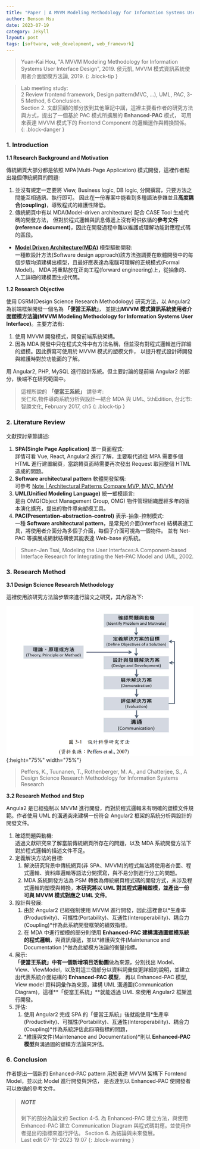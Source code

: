 ```yaml
---
title: "Paper | A MVVM Modeling Methodology for Information Systems User Interface Design"
author: Benson Hsu
date: 2023-07-19
category: Jekyll
layout: post
tags: [software, web_development, web_framework]
---
```


> Yuan-Kai Hou, "A MVVM Modeling Methodology for Information Systems User Interface Design", 2019. 
> 侯元凱, MVVM 模式資訊系統使用者介面塑模方法論, 2019. 
{: .block-tip }

> Lab meeting study:  
> 2 Review frontend framework, Design pattern(MVC, ...), UML, *PAC*, 3-5 Method, 6 Conclusion.  
> Section 2. 文獻回顧的部分放到其他筆記中講，這裡主要看作者的研究方法與方式，提出了一個基於 PAC 模式所擴展的 **Enhanced-PAC** 模式，
> 可用來表達 MVVM 模式下的 Frontend Component 的邏輯運作與轉換關係。
{: .block-danger }

### 1.  Introduction

**1.1 Research Background and Motivation**

傳統網頁大部分都是依照 MPA(Multi-Page Application) 模式開發，這裡作者點出幾個傳統網頁的問題:

1.  並沒有規定一定要將 View, Business logic, DB logic, 分開撰寫，只要方法之間能互相通訊、執行即可。
因此在一份專案中能看到多種語法參雜並且**高度耦合(coupling)**，導致程式的維護性降低。
2.  傳統網頁中有以 MDA(Model-driven architecture) 配合 CASE Tool 生成代碼的開發方法，
但對於程式邏輯與訊息傳遞上沒有可供依循的**參考文件(reference document)**，因此在開發過程中難以維護或理解功能對應程式碼的區段。

- **[Model Driven Architecture(MDA)]** 模型驅動開發:  
一種軟設計方法(Software design approach)該方法強調要在軟體開發中的每個步驟均須建構出模型，且最好應表達為電腦可理解的正規模式(Formal Model)。
MDA 將重點放在正向工程(forward engineering)上，從抽象的、人工詳細的建模圖生成代碼。

**1.2 Research Objective**

使用 DSRM(Design Science Research Methodology) 研究方法，以 Angular2 為前端框架開發一個名為 **「便當王系統」**，
並提出**MVVM 模式資訊系統使用者介面塑模方法論(MVVM Modeling Methodology for Information Systems User Interface)**。主要方法有:

1.  使用 MVVM 開發模式，開發前端系統架構。
2.  因為 MDA 開發中只在程式文件中有方法名稱，但並沒有對程式邏輯進行詳細的塑模。因此撰寫可使用於 MVVM 模式的塑模文件，
以提升程式設計師開發與維護時對於功能面的了解。

用 Angular2, PHP, MySQL 進行設計系統。但主要討論的是前端 Angular2 的部分，後端不在研究範圍中。

> 這裡所說的 **「便當王系統」** 請參考:  
> 吳仁和,物件導向系統分析與設計―結合 MDA 與 UML, 5thEdition, 台北市: 智勝文化, February 2017, ch5
{: .block-tip }

### 2. Literature Review

文獻探討章節講述:
1.  **SPA(Single Page Application)** 單一頁面程式:  
詳情可看 Vue, React, Angular2 進行了解，主要取代過往 MPA 需要多個 HTML 進行建置網頁，當跳轉頁面時需要再次發出 Request 取回整個 HTML 造成的問題。
2.  **Software architectural pattern** 軟體開發架構:  
可參考  [Note | Architectural Patterns Compare MVP, MVC, MVVM]
3.  **UML(Unified Modeling Language)** 統一塑模語言:  
是由 OMG(Object Management Group, OMG) 物件管理組織歷經多年的版本演化擴充，提出的物件導向塑模工具。
4.  **PAC(Presentation–abstraction–control)**  表示-抽象-控制模式:  
一種 **Software architectural pattern**，是常見的介面(interface) 結構表達工具，將使用者介面分為多個子介面，每個子介面可視為一個物件。
並有 Net-PAC 等擴展成網狀結構使其能表達 Web-base 的系統。

> Shuen-Jen Tsai, Modeling the User Interfaces:A Component-based Interface Research for Integrating the Net-PAC Model and UML, 2002.

### 3. Research Method

**3.1 Design Science Research Methodology**

這裡使用該研究方法論步驟來進行論文之研究，其內容為下:

![](https://github.com/Hotshot824/Hotshot824.github.io/blob/master/_image/2023-07-19-MVVM_modeling_methodology_user_interface/1.png?raw=true){:height="75%" width="75%"}
> Peffers, K., Tuunanen, T., Rothenberger, M. A., and Chatterjee, S., A Design Science Research Methodology for Information Systems Research

**3.2 Research Method and Step**

Angula2 是已經強制以 MVVM 進行開發，而對於程式邏輯未有明確的塑模文件規範。作者使用 UML 的溝通突來建構一份符合 Angular2 框架的系統分析與設計的開發文件。

1.  確認問題與動機:  
透過文獻研究來了解當前傳統網頁所存在的問題，以及 MDA 系統開發方法下對於程式邏輯的描述文件不足。
2.  定義解決方法的目標:
    1.  解決研究背景中傳統網頁(非 SPA、MVVM)的程式無法將使用者介面、程式邏輯、資料庫邏輯等語法分開撰寫，與不易分割進行分工的問題。
    2.  MDA 系統開發方法為 PSM 轉換為傳統網頁程式碼的開發方式，未涉及程式邏輯的塑模與轉換，**本研究將以 UML 對其程式邏輯塑模，並產出一份可與 MVVM 模式對應之 UML 文件**。
3.  設計與發展:  
    1.  由於 Angular2 已經強制使用 MVVM 進行開發，因此這裡會以*生產率(Productivity)、可攜性(Portability)、互通性(Interoperability)、耦合力(Coupling)*作為此系統開發框架的績效指標。
    2.  在 MDA 中進行塑模的部分則使用 **Enhanced-PAC 建構溝通圖塑模系統的程式邏輯**，與資訊傳遞，並以*維護與文件(Maintenance and Documentation )*做為此塑模方法論的衡量指標。 
4.  展示:  
**「便當王系統」**中有一個**新增項目活動圖**做為來源，分別找出 Model、View、ViewModel，以及對這三個部分以資料詞彙做更詳細的說明，並建立出代表系統介面結構的 **Enhanced-PAC 模型**，
再以 Enhanced-PAC 模型, View model 資料詞彙作為來源，建構 UML 溝通圖(Communication Diagram)，這樣**「便當王系統」**就能透過 UML 來使用 Angular2 框架進行開發。
5.  評估:  
    1.  使用 Angular2 完成 SPA 的「便當王系統」後就能使用*生產率(Productivity)、可攜性(Portability)、互通性(Interoperability)、耦合力(Coupling)*作為系統評估此四項指標的問題，
    2.  *維護與文件(Maintenance and Documentation)*則以 **Enhanced-PAC 模型**與溝通圖的塑模方法論來評估。

### 6. Conclusion

作者提出一個新的 Enhanced-PAC pattern 用於表達 MVVM 架構下 Forntend Model，並以此 Model 進行開發與評估，
是否達到以 Enhanced-PAC 使開發者可以依循的參考文件。

> ##### NOTE
> 剩下的部分為論文的 Section 4-5. 為 Enhanced-PAC 建立方法，與使用 Enhanced-PAC 建立 Communication Diagram 與程式碼對應。並使用作者提出的指標來進行評估。
> Section 6. 為結論與未來發展。  
> Last edit 07-19-2023 19:07
{: .block-warning }

[Model Driven Architecture(MDA)]: https://en.wikipedia.org/wiki/Model-driven_architecture
[Note | Architectural Patterns Compare MVP, MVC, MVVM]: ./2023-07-18-software_arch_pattern.html